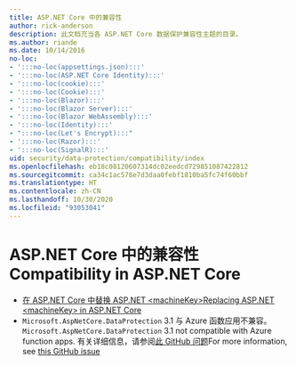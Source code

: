 ```yaml
---
title: ASP.NET Core 中的兼容性
author: rick-anderson
description: 此文档充当各 ASP.NET Core 数据保护兼容性主题的目录。
ms.author: riande
ms.date: 10/14/2016
no-loc:
- ':::no-loc(appsettings.json):::'
- ':::no-loc(ASP.NET Core Identity):::'
- ':::no-loc(cookie):::'
- ':::no-loc(Cookie):::'
- ':::no-loc(Blazor):::'
- ':::no-loc(Blazor Server):::'
- ':::no-loc(Blazor WebAssembly):::'
- ':::no-loc(Identity):::'
- ":::no-loc(Let's Encrypt):::"
- ':::no-loc(Razor):::'
- ':::no-loc(SignalR):::'
uid: security/data-protection/compatibility/index
ms.openlocfilehash: eb18c08120607314dc02eedcd729851087422812
ms.sourcegitcommit: ca34c1ac578e7d3daa0febf1810ba5fc74f60bbf
ms.translationtype: HT
ms.contentlocale: zh-CN
ms.lasthandoff: 10/30/2020
ms.locfileid: "93053041"
---
```

# <a name="compatibility-in-aspnet-core"></a><span data-ttu-id="1af0a-103">ASP.NET Core 中的兼容性</span><span class="sxs-lookup"><span data-stu-id="1af0a-103">Compatibility in ASP.NET Core</span></span>

* [<span data-ttu-id="1af0a-104">在 ASP.NET Core 中替换 ASP.NET \<machineKey></span><span class="sxs-lookup"><span data-stu-id="1af0a-104">Replacing ASP.NET \<machineKey> in ASP.NET Core</span></span>](xref:security/data-protection/compatibility/replacing-machinekey)
* <span data-ttu-id="1af0a-105">`Microsoft.AspNetCore.DataProtection` 3.1 与 Azure 函数应用不兼容。</span><span class="sxs-lookup"><span data-stu-id="1af0a-105">`Microsoft.AspNetCore.DataProtection` 3.1 not compatible with Azure function apps.</span></span> <span data-ttu-id="1af0a-106">有关详细信息，请参阅[此 GitHub 问题](https://github.com/Azure/azure-functions-host/issues/5447)</span><span class="sxs-lookup"><span data-stu-id="1af0a-106">For more information, see [this GitHub issue](https://github.com/Azure/azure-functions-host/issues/5447)</span></span>
